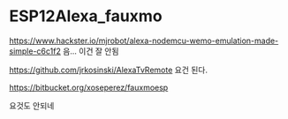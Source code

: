 # ESP12Alexa_fauxmo
https://www.hackster.io/mjrobot/alexa-nodemcu-wemo-emulation-made-simple-c6c1f2 
음... 이건 잘 안됨


https://github.com/jrkosinski/AlexaTvRemote
요건 된다.


https://bitbucket.org/xoseperez/fauxmoesp

요것도 안되네
